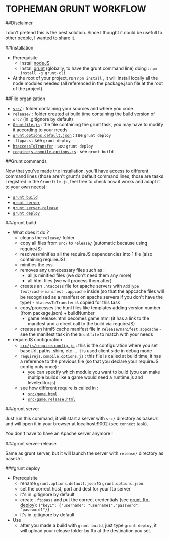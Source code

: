TOPHEMAN GRUNT WORKFLOW
=======================

##Disclaimer

I don't pretend this is the best solution. Since I thought it could be usefull to other people, I wanted to share it.

##Installation

* Prerequisite
  * Install [nodeJS](http://nodejs.org/)
  * Install [grunt](http://gruntjs.com/getting-started) (globally, to have the grunt command line) doing : `npm install -g grunt-cli`
* At the root of your project, run `npm install` , it will install locally all the node modules needed (all referenced in the package.json file at the root of the project).

##File organization

* [`src/`](https://github.com/topheman/bombs/tree/master/src) : folder containing your sources and where you code
* `release/` : folder created at build time containing the build version of `src/` (in .gitignore by default)
* [`Gruntfile.js`](https://github.com/topheman/bombs/blob/master/Gruntfile.js) : the file containing the grunt task, you may have to modify it according to your needs
* [`grunt.options.default.json`](https://github.com/topheman/bombs/blob/master/grunt.options.default.json) : see `grunt deploy`
* `.ftppass` : see `grunt deploy`
* [`htaccessToTransfer`](https://github.com/topheman/bombs/blob/master/htaccessToTransfer) : see `grunt deploy`
* [`requirejs.compile.options.js`](https://github.com/topheman/bombs/blob/master/requirejs.compile.options.js) : see `grunt build`

##Grunt commands

Now that you've made the installation, you'll have access to different command lines (those aren't grunt's default command lines, those are tasks I registred in the `Gruntfile.js`, feel free to check how it works and adapt it to your own needs):

* [`grunt build`](#grunt-build)
* [`grunt server`](#grunt-server)
* [`grunt server-release`](#grunt-server-release)
* [`grunt deploy`](#grunt-deploy)

###grunt build

* What does it do ?
  * cleans the `release/` folder
  * copy all files from `src/` to `release/` (automatic because using requireJS)
  * resolves/minifies all the requireJS dependencies into 1 file (also containing requireJS)
  * minifies the css
  * removes any unnecessary files such as :
    * all js minified files (we don't need them any more)
    * all html files (we will process them after)
  * creates an `.htaccess` file for apache servers with `AddType text/cache-manifest .appcache` inside (so that the appcache files will be recognised as a manifest on apache servers if you don't have the type) - `htacessToTransfer` is copied for this task
  * copy/processes the html files like templates adding version number (from package.json) + buildNumber
    * game.release.html becomes game.html (it has a link to the manifest and a direct call to the build via requireJS)
  * creates an html5 cache manifest file in `release/manifest.appcache` - see the manifest task in the `Gruntfile` to match with your needs
* requireJS configuration
  * [`src/js/require.config.js`](https://github.com/topheman/bombs/blob/master/src/js/require.config.js) : this is the configuration where you set baseUrl, paths, shim, etc … It is used client side in debug mode
  * `requirejs.compile.options.js` : this file is called at build time, it has a reference to the previous file (so that you declare your requireJS config only once) :
    * you can specify which module you want to build (you can make multiple builds like a game would need a runtime.js and levelEditor.js)
  * see how different require is called in :
    * [`src/game.html`](https://github.com/topheman/bombs/blob/master/src/game.html)
    * [`src/game.release.html`](https://github.com/topheman/bombs/blob/master/src/game.release.html)

###grunt server

Just run this command, it will start a server with `src/` directory as baseUrl and will open it in your browser at localhost:9002 (see `connect` task).

You don't have to have an Apache server anymore !

###grunt server-release

Same as grunt server, but it will launch the server with `release/` directory as baseUrl.

###grunt deploy

* Prerequisite
  * rename `grunt.options.default.json` to `grunt.options.json`
  * set the correct host, port and dest for your ftp server
  * it's in .gitignore by default
  * create `.ftppass` and put the correct credentials (see [grunt-ftp-deploy](https://npmjs.org/package/grunt-ftp-deploy)): `{"key1": {"username": "username1","password": "password1"}}`
  * it's in .gitignore by default
* Use
  * after you made a build with `grunt build`, just type `grunt deploy`, it will upload your release folder by ftp at the destination you set.

